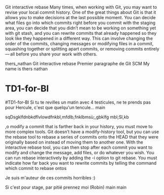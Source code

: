 
Git interactive rebase
Many times, when working with Git, you may want to revise your local commit history. One of the great things about Git is that it allows you to make decisions at the last possible moment. You can decide what files go into which commits right before you commit with the staging area, you can decide that you didn’t mean to be working on something yet with git stash, and you can rewrite commits that already happened so they look like they happened in a different way. This can involve changing the order of the commits, changing messages or modifying files in a commit, squashing together or splitting apart commits, or removing commits entirely — all before you share your work with others.

 thers_nathan
Git interactive rebase
 Premier paragraphe de Git SCM
My name is thers nathan

# TD1-for-BI
#TD1-for-BI
Si tu te revilles un matin avec 4 testicules, ne te prends pas pour Hercule, c'est que quelqu'un tencule...
 main

sqDsgklfdnbkdflvlowdfnkbl,mfdlb,fnklbmsù;,gbklfg mbl;Sl,kb


,o modify a commit that is farther back in your history, you must move to more complex tools. Git doesn’t have a modify-history tool, but you can use the rebase tool to rebase a series of commits onto the HEAD that they were originally based on instead of moving them to another one. With the interactive rebase tool, you can then stop after each commit you want to modify and change the message, add files, or do whatever you wish. You can run rebase interactively by adding the -i option to git rebase. You must indicate how far back you want to rewrite commits by telling the command which commit to rebase ontos


Je suis m'auteur de ces commits horribles :)

Si c'est pour stage, par pitié prennez moi (Robin)
main
 main
